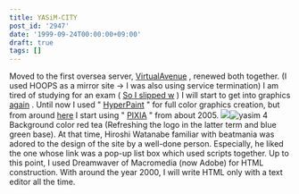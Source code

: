 ```yaml
---
title: YASiM-CITY
post_id: '2947'
date: '1999-09-24T00:00:00+09:00'
draft: true
tags: []
---
```


Moved to the first oversea server, [VirtualAvenue](http://www.virtualave.net/) , renewed both together. (I used HOOPS as a mirror site → I was also using service termination) I am tired of studying for an exam ( [So I slipped w](/2957) ) I will start to get into graphics [again](/2957) . Until now I used " [HyperPaint](http://www10.plala.or.jp/kiriman/) " for full color graphics creation, but from around [here](http://www.pixia.jp/) I start using " [PIXIA](http://www.pixia.jp/) " from about 2005. ![](https://danmaq.com/wp-content/uploads/1999/09/yasim3.jpg)![yasim 4](https://danmaq.com/wp-content/uploads/1999/09/yasim4.jpg) Background color red tea (Refreshing the logo in the latter term and blue green base). At that time, Hiroshi Watanabe familiar with beatmania was adored to the design of the site by a well-done person. Especially, he liked the one whose link was a pop-up list box which used scripts together. Up to this point, I used Dreamwaver of Macromedia (now Adobe) for HTML construction. With around the year 2000, I will write HTML only with a text editor all the time.
